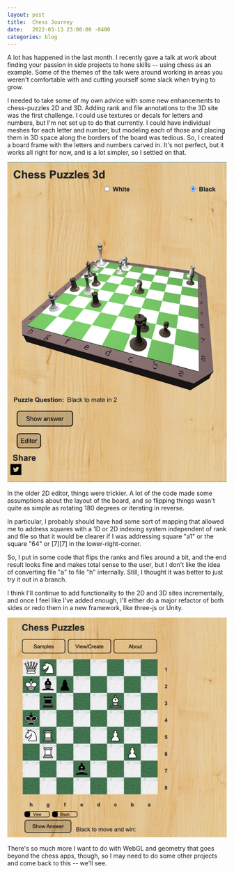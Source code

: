 ```yaml
---
layout: post
title:  Chess Journey
date:   2022-03-13 23:00:00 -0400
categories: blog
---
```


A lot has happened in the last month.  I recently gave a talk at work about finding your passion in side projects to hone skills -- using chess as an example.  Some of the
themes of the talk were around working in areas you weren't comfortable with and cutting yourself some slack when trying to grow.

I needed to take some of my own advice with some new enhancements to chess-puzzles 2D and 3D.  Adding rank and file annotations to the 3D
site was the first challenge.  I could use textures or decals for
letters and numbers, but I'm not set up to do that currently.  I could
have individual meshes for each letter and number, but modeling each of
those and placing them in 3D space along the borders of the board was
tedious.  So, I created a board frame with the letters and numbers carved in.  It's not perfect, but it works all right for now, and
is a lot simpler, so I settled on that.

![Screen shot](/assets/images/chess3d_bw_toggle_border.png)

In the older 2D editor, things were trickier.  A lot of the code made
some assumptions about the layout of the board, and so flipping things
wasn't quite as simple as rotating 180 degrees or iterating in reverse.

In particular, I probably should have had some sort of mapping that allowed me to address squares with a 1D or 2D indexing system independent of rank and file so that it would be clearer if I was addressing square "a1" or the square "64" or [7][7] in the lower-right-corner.

So, I put in some code that flips the ranks and files around a bit, and
the end result looks fine and makes total sense to the user, but I don't like the idea of converting file "a" to file "h" internally.
Still, I thought it was better to just try it out in a branch.

I think I'll continue to add functionality to the 2D and 3D sites
incrementally, and once I feel like I've added enough, I'll either
do a major refactor of both sides or redo them in a new framework, like
three-js or Unity.

![Screen shot](/assets/images/chess_bw_toggle.png)

There's so much more I want to do with WebGL and geometry that goes beyond the chess apps, though, so I may need to do some other projects
and come back to this -- we'll see.